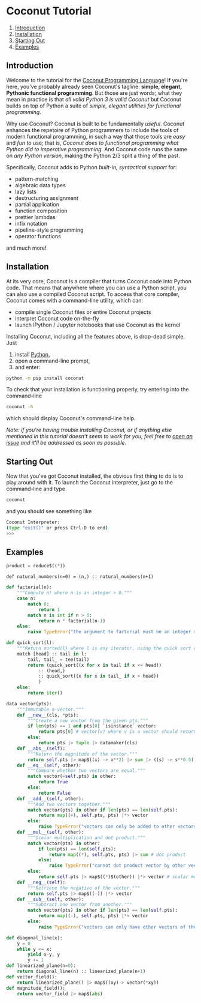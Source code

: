 # Coconut Tutorial

<!-- MarkdownTOC -->

1. [Introduction](#introduction)
2. [Installation](#installation)
3. [Starting Out](#starting-out)
4. [Examples](#examples)

<!-- /MarkdownTOC -->

## Introduction

Welcome to the tutorial for the [Coconut Programming Language](http://evhub.github.io/coconut/)! If you're here, you've probably already seen Coconut's tagline: **simple, elegant, Pythonic functional programming**. But those are just words; what they mean in practice is that _all valid Python 3 is valid Coconut_ but Coconut builds on top of Python a suite of _simple, elegant utilities for functional programming_.

Why use Coconut? Coconut is built to be fundamentally _useful_. Coconut enhances the repetoire of Python programmers to include the tools of modern functional programming, in such a way that those tools are _easy_ and _fun_ to use; that is, _Coconut does to functional programming what Python did to imperative programming_. And Coconut code runs the same on _any Python version_, making the Python 2/3 split a thing of the past.

Specifically, Coconut adds to Python _built-in, syntactical support_ for:
- pattern-matching
- algebraic data types
- lazy lists
- destructuring assignment
- partial application
- function composition
- prettier lambdas
- infix notation
- pipeline-style programming
- operator functions

and much more!

## Installation

At its very core, Coconut is a compiler that turns Coconut code into Python code. That means that anywhere where you can use a Python script, you can also use a compiled Coconut script. To access that core compiler, Coconut comes with a command-line utility, which can:
- compile single Coconut files or entire Coconut projects
- interpret Coconut code on-the-fly
- launch IPython / Jupyter notebooks that use Coconut as the kernel

Installing Coconut, including all the features above, is drop-dead simple. Just
1. install [Python](https://www.python.org/downloads/),
2. open a command-line prompt,
3. and enter:
```bash
python -m pip install coconut
```

To check that your installation is functioning properly, try entering into the command-line
```bash
coconut -h
```
which should display Coconut's command-line help.

_Note: if you're having trouble installing Coconut, or if anything else mentioned in this tutorial doesn't seem to work for you, feel free to [open an issue](https://github.com/evhub/coconut/issues/new) and it'll be addressed as soon as possible._

## Starting Out

Now that you've got Coconut installed, the obvious first thing to do is to play around with it. To launch the Coconut interpreter, just go to the command-line and type
```bash
coconut
```
and you should see something like
```bash
Coconut Interpreter:
(type "exit()" or press Ctrl-D to end)
>>>
```

## Examples

```python
product = reduce$((*))
```

```
def natural_numbers(n=0) = (n,) :: natural_numbers(n+1)
```

```python
def factorial(n):
    """Compute n! where n is an integer > 0."""
    case n:
        match 0:
            return 1
        match n is int if n > 0:
            return n * factorial(n-1)
    else:
        raise TypeError("the argument to factorial must be an integer > 0")
```

```python
def quick_sort(l):
    """Return sorted(l) where l is any iterator, using the quick sort algorithm."""
    match [head] :: tail in l:
        tail, tail_ = tee(tail)
        return (quick_sort((x for x in tail if x <= head))
            :: (head,)
            :: quick_sort((x for x in tail_ if x > head))
            )
    else:
        return iter()
```

```python
data vector(pts):
    """Immutable n-vector."""
    def __new__(cls, *pts):
        """Create a new vector from the given pts."""
        if len(pts) == 1 and pts[0] `isinstance` vector:
            return pts[0] # vector(v) where v is a vector should return v
        else:
            return pts |> tuple |> datamaker(cls)
    def __abs__(self):
        """Return the magnitude of the vector."""
        return self.pts |> map$((x) -> x**2) |> sum |> ((s) -> s**0.5)
    def __eq__(self, other):
        """Compare whether two vectors are equal."""
        match vector(=self.pts) in other:
            return True
        else:
            return False
    def __add__(self, other):
        """Add two vectors together."""
        match vector(pts) in other if len(pts) == len(self.pts):
            return map((+), self.pts, pts) |*> vector
        else:
            raise TypeError("vectors can only be added to other vectors of the same length")
    def __mul__(self, other):
        """Scalar multiplication and dot product."""
        match vector(pts) in other:
            if len(pts) == len(self.pts):
                return map((*), self.pts, pts) |> sum # dot product
            else:
                raise TypeError("cannot dot product vector by other vector of different length")
        else:
            return self.pts |> map$((*)$(other)) |*> vector # scalar multiplication
    def __neg__(self):
        """Retrieve the negative of the vector."""
        return self.pts |> map$((-)) |*> vector
    def __sub__(self, other):
        """Subtract one vector from another."""
        match vector(pts) in other if len(pts) == len(self.pts):
            return map((-), self.pts, pts) |*> vector
        else:
            raise TypeError("vectors can only have other vectors of the same length subtracted from them")
```

```python
def diagonal_line(x):
    y = 0
    while y <= x:
        yield x-y, y
        y += 1
def linearized_plane(n=0):
    return diagonal_line(n) :: linearized_plane(n+1)
def vector_field():
    return linearized_plane() |> map$((xy)-> vector(*xy))
def magnitude_field():
    return vector_field |> map$(abs)
```
